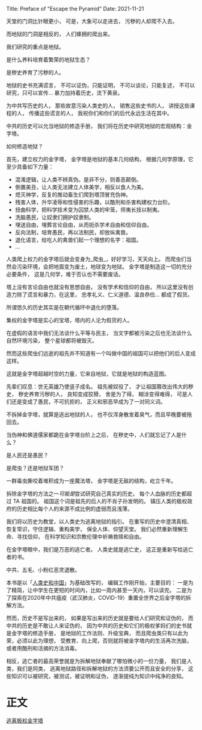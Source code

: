 Title: Preface of "Escape the Pyramid"
Date:  2021-11-21


天堂的门洞比针眼更小，
可是，大象可以走进去，
污秽的人却爬不入去。

而地狱的门洞是相反的，
人们蜂拥的爬出来。

我们研究的重点是地狱。

是什么养料培育着繁荣的地狱生态？

是秽史养育了污秽的人。

地狱的史书充满谎言，
不可以证伪，只能证明，
不可以谈论，只能复述，
不可以研究，只可以宣传...
暴力加持着历史，流下黄泉。

为中共写历史的人，
那些故意污染人类史的人，
销售这些史书的人，
讲授这些课程的人，
传播这些谎言的人，
我祝你们和你们的后代永远生活在其中。

中共的历史可以允当地狱的修造手册，
我们将在历史中研究地狱的宏观结构：金字塔。

如何修造地狱？

首先，建立权力的金字塔，
金字塔是地狱的基本几何结构，
根据几何学原理，它至少具备如下力量：

  - 混淆逻辑，让人类不辨真伪。是非不分，则善恶颠倒。
  - 倒置美丑，让人类无法建立人体美学，相反以食人为美。
  - 熄灭神学，反复的推动畜生们爬到塔顶冒充伪神。
  - 残害人体，升华凌辱和性侵害的乐趣，以酷刑和杀害构建权力台阶。
  - 扭曲科学，把科学技术变为囚禁人类的牢笼，师夷长技以制夷。
  - 洗脑愚民，让奴隶们拥护奴隶制。
  - 埋送自由，埋葬言论自由，从而扼杀学术自由和信仰自由。
  - 反向法制，培育愚民，再以法制民，却放纵禽兽。
  - 退化语言，给吃人的禽兽们起一个理想的名字：祖国。
  - ...

人类爬上权力的金字塔后就会变身为_爬虫_，好好学习，天天向上。
而爬虫们当然会污染环境，会把地面变为废土，地球变为地狱。
金字塔是制造这一切的充分必要条件，
这是几何学，难于否认也不需要废话。

塔上没有言论自由也就没有思想自由，
没有学术和信仰的自由，
所以这里没有创造力除了谎言和暴力，在这里，
忠孝礼义、仁义道德、温良恭俭... 都成了假货。

所谓悠久的历史其实是在朝代循环中退化的堕落。

集权的金字塔是实心的宝塔，塔内的人沦为假货的人。

在虚假的语言中我们无法谈什么平等与民主，
当文字都被污染之后也无法谈什么自然环境污染，
整个星球都将被毁灭。

然而这些爬虫们远逝的祖先并不知道有一个叫做中国的祖国可以把他们的后人变成这样。

这就是金字塔超越时空的力量，它来自地狱，它就是地狱的构造蓝图。

先辈们叹息：世无英雄乃使竖子成名。
祖先被奴役了，
才让祖国篡改出伟大的秽史，
秽史养育污秽的人，
良知变成狡猾，
舍是为了得，
糊涂变得难得，
可是人们还是变成了愚民，不可抗拒的，
正义和邪恶早成为了一对同义词。

不拆掉金字塔，就算是逃出地狱的人，
也不仅浑身散发着臭气，而且早晚要被拖回去。

当伪神和佛道儒家都跪在金字塔台阶上之后，
在秽史中，人们就忘记了人是什么？

是人民还是愚民？

是爬虫？还是地狱军团？

一群毒虫撕咬着堆积成为一座魔法塔，
金字塔是无敌的结构，屹立千年。

拆除金字塔的方法之一*可能是*尝试研究自己真实的历史。
每个人血脉的历史都超过 TA 祖国的。
祖国这个词是祖先的后人的不肖子孙发明的。
镇压人类的极权政府的历史相比每个人的来源不成比例的虚弱而且浅薄。

我们将以历史为教堂，以人类史为逃离地狱的指引。
在重写的历史中澄清真相、恢复常识，守住逻辑、重构美学，
保全人体、仰望天堂。
我们必然重新理解生命、寻找信仰，
在科学知识和宗教伦理中祈祷救赎和自由。

在金字塔眼中，我们是万恶的逃亡者。
人类史就是逃亡史，
这正是重新写给逃亡者的书。

中共、五毛、小粉红恶灵退散。

本书是以「[人类史和中国](history.and.china)」为基础改写的，
编辑工作刚开始，主要目的：
一是为了精简，让中学生在更短的时间内，比如一周内甚至一天内，可以读完。
二是为了探索在2020年中共瘟疫（武汉肺炎，COVID-19）重置全世界之后金字塔的拆解方法。

然而，历史不是写出来的，
如果是写出来的历史就是要给人们研究和证伪的，
而中共的历史是不敢让人来证伪的，
因为中共的历史和它们的极权爹妈们的史书就是金字塔的修造手册，
是地狱的工作法则、升级宝典，
而且爬虫类只有以此为荣，必须以此为理想，
受教育、向上爬，否则就将被金字塔内的生活再次洗脑，
或者用酷刑和活摘的方法消毒。

相反，逃亡者的最高荣誉就是为拆解地狱奉献了哪怕微小的一份力量，
我们是人类，我们是同类，
逃离地狱路径和拆解地狱的方法须要公开而且安全的分享，
这些知识可以被研究，被测试，被证明和证伪，
逐渐提纯为知识中纯净的良知。


# 正文

[逃离极权金字塔](escape.pyramid)



